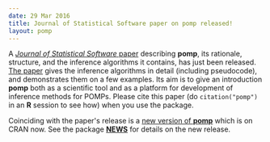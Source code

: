 ```yaml
---
date: 29 Mar 2016
title: Journal of Statistical Software paper on pomp released!
layout: pomp
---
```


A [*Journal of Statistical Software* paper](https://www.jstatsoft.org/article/view/v069i12) describing **pomp**, its rationale, structure, and the inference algorithms it contains, has just been released.
[The paper](http://dx.doi.org/10.18637/jss.v069.i12) gives the inference algorithms in detail (including pseudocode), and demonstrates them on a few examples.
Its aim is to give an introduction **pomp** both as a scientific tool and as a platform for development of inference methods for POMPs.
Please cite this paper (do `citation("pomp")` in an **R** session to see how) when you use the package.
<!--more-->
Coinciding with the paper's release is a [new version of **pomp**](https://cran.r-project.org/web/packages/pomp/) which is on CRAN now.
See the package [**NEWS**](https://kingaa.github.io/pomp/NEWS.html) for details on the new release.
